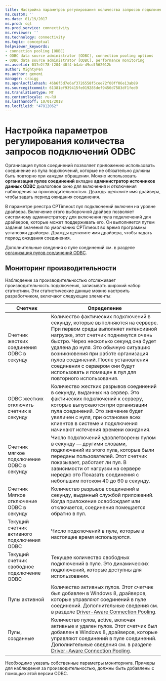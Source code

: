 ```yaml
---
title: Настройка параметров регулирования количества запросов подключений ODBC | Документация Майкрософт
ms.custom: ''
ms.date: 01/19/2017
ms.prod: sql
ms.prod_service: connectivity
ms.reviewer: ''
ms.technology: connectivity
ms.topic: conceptual
helpviewer_keywords:
- connection pooling [ODBC]
- ODBC data source administrator [ODBC], connection pooling options
- ODBC data source administrator [ODBC], performance monitoring
ms.assetid: 037e2f78-f204-40f4-b4ab-d9cdf562012b
author: MightyPen
ms.author: genemi
manager: craigg
ms.openlocfilehash: 46b6f5d7e6af3726558f5cee72f00ff06e13ab89
ms.sourcegitcommit: 61381ef939415fe019285def9450d7583df1fed0
ms.translationtype: MT
ms.contentlocale: ru-RU
ms.lasthandoff: 10/01/2018
ms.locfileid: "47812062"
---
```

# <a name="setting-odbc-connection-pooling-options"></a>Настройка параметров регулирования количества запросов подключений ODBC
Организация пулов соединений позволяет приложению использовать соединение из пула подключений, которые не обязательно должны быть повторно при каждом обращении. Можно использовать **организация пулов соединений** вкладке **администратор источников данных ODBC** диалоговое окно для включения и отключения наблюдения за производительностью. Дважды щелкните имя драйвера, чтобы задать период ожидания соединения.  
  
 В параметре реестра CPTimeout пул подключений включен на уровне драйвера. Включение этого выборочной драйвер позволяет системному администратору для включения пула подключений для драйверов, которые может поддерживать его. Он выполняется путем задания значения по умолчанию CPTimeout во время программы установки драйвера. Дважды щелкните имя драйвера, чтобы задать период ожидания соединения.  
  
 Дополнительные сведения о пуле соединений см. в разделе [организация пулов соединений ODBC](../../odbc/reference/develop-app/driver-manager-connection-pooling.md).  
  
## <a name="performance-monitoring"></a>Мониторинг производительности  
 Наблюдение за производительностью отслеживает производительность подключения, записывать широкий набор статистики. Эти статистические данные можно настроить разработчиком, включают следующие элементы:  
  
|Счетчик|Определение|  
|-------------|----------------|  
|Счетчик жестких соединения ODBC в секунду|Количество фактических подключений в секунду, которые выполняются на сервере. При первом среды выполняет интенсивной нагрузке, этот счетчик поднимутся очень быстро. Через несколько секунд она будет удалена до нуля. Это обычную ситуацию возникновения при работе организация пулов соединений. После установления соединения с сервером они будут использовать и помещен в пул для повторного использования.|  
|ODBC жестких отключить счетчик в секунду|Количество жестких разрывов соединений в секунду, выданных на сервер. Это фактических подключений к серверу, которые выпускаются при организации пула соединений. Это значение будет увеличен с нуля, при остановке всех клиентов в системе и подключения начинают истечения времени ожидания.|  
|Счетчик мягкое подключение ODBC в секунду|Число подключений удовлетворены пулом в секунду — другими словами, подключений из этого пула, которые были переданы пользователей. Этот счетчик показывает, работает ли пул. В зависимости от нагрузки на сервере нередко это Показать соединения с небольшим потоком 40 до 60 в секунду.|  
|Счетчик Мягкое отключение ODBC в секунду|Количество разрывов соединений в секунду, выданный службой приложений. Когда приложение освобождает или отключается, соединения помещается обратно в пул.|  
|Текущий счетчик активного подключения ODBC|Число подключений в пуле, которые в настоящее время используются.|  
|Текущий счетчик свободное подключение ODBC|Текущее количество свободных подключений в пуле. Это динамических подключений, которые доступны для использования.|  
|Пулы активной|Количество активных пулов. Этот счетчик был добавлен в Windows 8, драйверов, которые управляют соединений в пуле соединений. Дополнительные сведения см. в разделе [Driver-Aware Connection Pooling](../../odbc/reference/develop-app/driver-aware-connection-pooling.md).|  
|Пулы, созданные|Количество пулов, active, включая активные и удален пулов. Этот счетчик был добавлен в Windows 8, драйверов, которые управляют соединений в пуле соединений. Дополнительные сведения см. в разделе [Driver-Aware Connection Pooling](../../odbc/reference/develop-app/driver-aware-connection-pooling.md).|  
  
 Необходимо указать собственные параметры мониторинга. Примеры для наблюдения за производительностью, должны быть добавлены с помощью этой версии ODBC.
